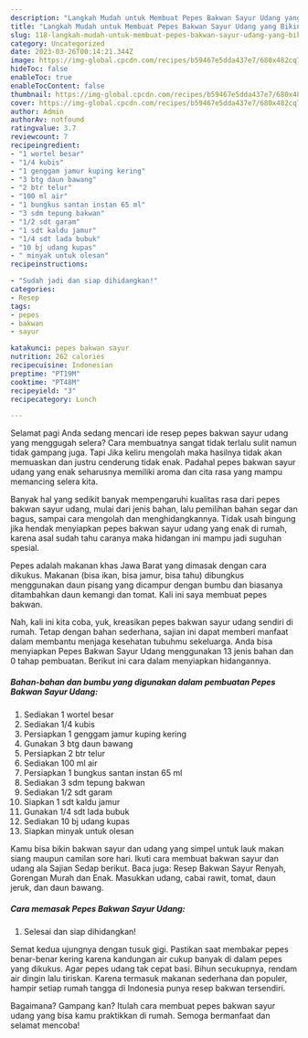 ```yaml
---
description: "Langkah Mudah untuk Membuat Pepes Bakwan Sayur Udang yang Bikin Ngiler, Buat Buka Puasa}"
title: "Langkah Mudah untuk Membuat Pepes Bakwan Sayur Udang yang Bikin Ngiler, Buat Buka Puasa}"
slug: 118-langkah-mudah-untuk-membuat-pepes-bakwan-sayur-udang-yang-bikin-ngiler-buat-buka-puasa
category: Uncategorized
date: 2023-03-26T00:14:21.344Z
image: https://img-global.cpcdn.com/recipes/b59467e5dda437e7/680x482cq70/pepes-bakwan-sayur-udang-foto-resep-utama.jpg
hideToc: false
enableToc: true
enableTocContent: false
thumbnail: https://img-global.cpcdn.com/recipes/b59467e5dda437e7/680x482cq70/pepes-bakwan-sayur-udang-foto-resep-utama.jpg
cover: https://img-global.cpcdn.com/recipes/b59467e5dda437e7/680x482cq70/pepes-bakwan-sayur-udang-foto-resep-utama.jpg
author: Admin
authorAv: notfound
ratingvalue: 3.7
reviewcount: 7
recipeingredient:
- "1 wortel besar"
- "1/4 kubis"
- "1 genggam jamur kuping kering"
- "3 btg daun bawang"
- "2 btr telur"
- "100 ml air"
- "1 bungkus santan instan 65 ml"
- "3 sdm tepung bakwan"
- "1/2 sdt garam"
- "1 sdt kaldu jamur"
- "1/4 sdt lada bubuk"
- "10 bj udang kupas"
- " minyak untuk olesan"
recipeinstructions:

- "Sudah jadi dan siap dihidangkan!"
categories:
- Resep
tags:
- pepes
- bakwan
- sayur

katakunci: pepes bakwan sayur 
nutrition: 262 calories
recipecuisine: Indonesian
preptime: "PT19M"
cooktime: "PT48M"
recipeyield: "3"
recipecategory: Lunch

---
```



Selamat pagi Anda sedang mencari ide resep pepes bakwan sayur udang yang menggugah selera? Cara membuatnya sangat tidak terlalu sulit namun tidak gampang juga. Tapi Jika keliru mengolah maka hasilnya tidak akan memuaskan dan justru cenderung tidak enak. Padahal pepes bakwan sayur udang yang enak seharusnya memiliki aroma dan cita rasa yang mampu memancing selera kita.


Banyak hal yang sedikit banyak mempengaruhi kualitas rasa dari pepes bakwan sayur udang, mulai dari jenis bahan, lalu pemilihan bahan segar dan bagus, sampai cara mengolah dan menghidangkannya. Tidak usah bingung jika hendak menyiapkan pepes bakwan sayur udang yang enak di rumah, karena asal sudah tahu caranya maka hidangan ini mampu jadi suguhan spesial.

Pepes adalah makanan khas Jawa Barat yang dimasak dengan cara dikukus. Makanan (bisa ikan, bisa jamur, bisa tahu) dibungkus menggunakan daun pisang yang dicampur dengan bumbu dan biasanya ditambahkan daun kemangi dan tomat. Kali ini saya membuat pepes bakwan.


Nah, kali ini kita coba, yuk, kreasikan pepes bakwan sayur udang sendiri di rumah. Tetap dengan bahan sederhana, sajian ini dapat memberi manfaat dalam membantu menjaga kesehatan tubuhmu sekeluarga. Anda bisa menyiapkan Pepes Bakwan Sayur Udang menggunakan 13 jenis bahan dan 0 tahap pembuatan. Berikut ini cara dalam menyiapkan hidangannya.

<!--inarticleads1-->

##### Bahan-bahan dan bumbu yang digunakan dalam pembuatan Pepes Bakwan Sayur Udang:

1. Sediakan 1 wortel besar
1. Sediakan 1/4 kubis
1. Persiapkan 1 genggam jamur kuping kering
1. Gunakan 3 btg daun bawang
1. Persiapkan 2 btr telur
1. Sediakan 100 ml air
1. Persiapkan 1 bungkus santan instan 65 ml
1. Sediakan 3 sdm tepung bakwan
1. Sediakan 1/2 sdt garam
1. Siapkan 1 sdt kaldu jamur
1. Gunakan 1/4 sdt lada bubuk
1. Sediakan 10 bj udang kupas
1. Siapkan  minyak untuk olesan


Kamu bisa bikin bakwan sayur dan udang yang simpel untuk lauk makan siang maupun camilan sore hari. Ikuti cara membuat bakwan sayur dan udang ala Sajian Sedap berikut. Baca juga: Resep Bakwan Sayur Renyah, Gorengan Murah dan Enak. Masukkan udang, cabai rawit, tomat, daun jeruk, dan daun bawang. 

<!--inarticleads2-->

##### Cara memasak Pepes Bakwan Sayur Udang:


1. Selesai dan siap dihidangkan!

Semat kedua ujungnya dengan tusuk gigi. Pastikan saat membakar pepes benar-benar kering karena kandungan air cukup banyak di dalam pepes yang dikukus. Agar pepes udang tak cepat basi. Bihun secukupnya, rendam air dingin lalu tiriskan. Karena termasuk makanan sederhana dan populer, hampir setiap rumah tangga di Indonesia punya resep bakwan tersendiri. 

Bagaimana? Gampang kan? Itulah cara membuat pepes bakwan sayur udang yang bisa kamu praktikkan di rumah. Semoga bermanfaat dan selamat mencoba!
